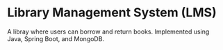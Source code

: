 # Library Management System (LMS)

A libray where users can borrow and return books. Implemented using Java, Spring Boot, and MongoDB.
